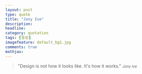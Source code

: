 ```yaml
---
layout: post
type: quote
title: "Jony Ive"
description: 
headline: 
category: quotation
tags: [言论]
imagefeature: default_bg1.jpg
comments: true
mathjax: 
---
```

>&quot;Design is not how it looks like. It's how it works.&quot;
><small><cite title="Jony Ive">Jony Ive</cite></small>


